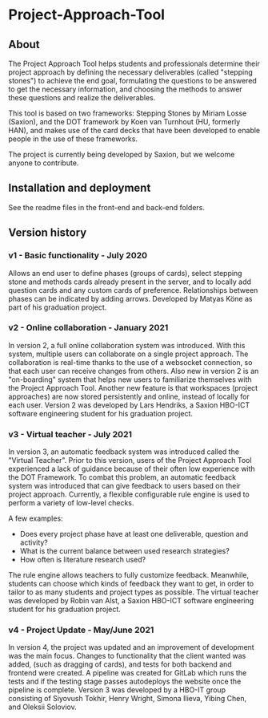 # Project-Approach-Tool

## About

The Project Approach Tool helps students and professionals determine their project approach by defining the necessary deliverables (called "stepping stones") to achieve the end goal, formulating the questions to be answered to get the necessary information, and choosing the methods to answer these questions and realize the deliverables.

This tool is based on two frameworks: Stepping Stones by Miriam Losse (Saxion), and the DOT framework by Koen van Turnhout (HU, formerly HAN), and makes use of the card decks that have been developed to enable people in the use of these frameworks. 

The project is currently being developed by Saxion, but we welcome anyone to contribute.

## Installation and deployment

See the readme files in the front-end and back-end folders.

## Version history

### v1 - Basic functionality - July 2020
Allows an end user to define phases (groups of cards), select stepping stone and methods cards already present in the server, and to locally add question cards and any custom cards of preference. Relationships between phases can be indicated by adding arrows.
Developed by Matyas Köne as part of his graduation project.

### v2 - Online collaboration - January 2021
In version 2, a full online collaboration system was introduced. With this system, multiple users can collaborate on a single project approach. The collaboration is real-time thanks to the use of a websocket connection, so that each user can receive changes from others.
Also new in version 2 is an "on-boarding" system that helps new users to familiarize themselves with the Project Approach Tool. 
Another new feature is that workspaces (project approaches) are now stored persistently and online, instead of locally for each user.
Version 2 was developed by Lars Hendriks, a Saxion HBO-ICT software engineering student for his graduation project.

### v3 - Virtual teacher - July 2021
In version 3, an automatic feedback system was introduced called the "Virtual Teacher". Prior to this version, users of the Project Approach Tool experienced a lack of guidance because of their often low experience with the DOT Framework. 
To combat this problem, an automatic feedback system was introduced that can give feedback to users based on their project approach. Currently, a flexible configurable rule engine is used to perform a variety of low-level checks.

A few examples:
- Does every project phase have at least one deliverable, question and activity?
- What is the current balance between used research strategies?
- How often is literature research used?

The rule engine allows teachers to fully customize feedback. Meanwhile, students can choose which kinds of feedback they want to get, in order to tailor to as many students and project types as possible.
The virtual teacher was developed by Robin van Alst, a Saxion HBO-ICT software engineering student for his graduation project.

### v4 - Project Update - May/June 2021

In version 4, the project was updated and an improvement of development was the main focus. Changes to functionality that the client wanted was added, (such as dragging of cards), and tests for both backend and frontend were created. A pipeline was created for GitLab which runs the tests and if the testing stage passes autodeploys the website once the pipeline is complete. Version 3 was developed by a HBO-IT group consisting of Siyovush Tokhir, Henry Wright, Simona Ilieva, Yibing Chen, and Oleksii Soloviov. 